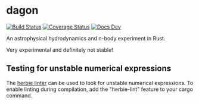 # dagon

[![Build Status](https://travis-ci.org/Moredread/dagon.svg?branch=master)](https://travis-ci.org/Moredread/dagon)
[![Coverage Status](https://coveralls.io/repos/github/Moredread/dagon/badge.svg?branch=master)](https://coveralls.io/github/Moredread/dagon?branch=master)
[![Docs Dev](https://img.shields.io/badge/docs-dev-blue.svg)](https://moredread.github.io/dagon/)

An astrophysical hydrodynamics and n-body experiment in Rust.

Very experimental and definitely not stable! 

## Testing for unstable numerical expressions

The [herbie linter](https://github.com/mcarton/rust-herbie-lint) can be
used to look for unstable numerical expressions. To enable linting
during compilation, add the "herbie-lint" feature to your cargo command.